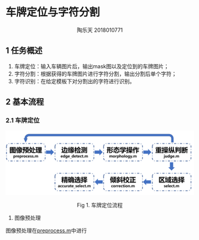 # 车牌定位与字符分割

<center>
    陶乐天 2018010771
</center>

## 1 任务概述

1. 车牌定位：输入车辆图片后，输出mask图以及定位到的车牌图片；
2. 字符分割：根据获得的车牌图片进行字符分割，输出分割后单个字符；
3. 字符识别：在给定模板下对分割出的字符进行识别。

## 2 基本流程

### 2.1 车牌定位

![image-20210620221856721](fig_md/image-20210620221856721.png)

<center>
    Fig 1. 车牌定位流程
</center>

1. 图像预处理

图像预处理在[preprocess.m](preprocess.m)中进行

